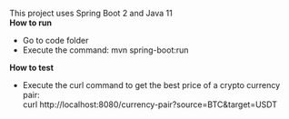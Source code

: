 This project uses Spring Boot 2 and Java 11\
**How to run** 
* Go to code folder
* Execute the command: mvn spring-boot:run

**How to test**
* Execute the curl command to get the best price of a crypto currency pair:\
curl http://localhost:8080/currency-pair?source=BTC&target=USDT